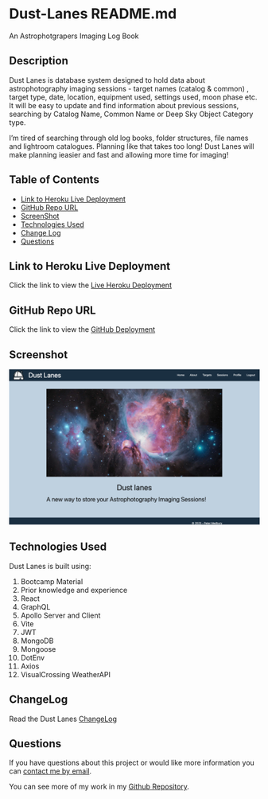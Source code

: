 # Dust-Lanes README.md
An Astrophotgrapers Imaging Log Book

## Description
Dust Lanes is database system designed to hold data about astrophotography imaging sessions - target names (catalog & common) , target type, date, location, equipment used, settings used, moon phase etc. It will be easy to update and find information about previous sessions, searching by Catalog Name, Common Name or Deep Sky Object Category type.

I’m tired of searching through old log books, folder structures, file names and lightroom catalogues. Planning like that takes too long! Dust Lanes will make planning ieasier and fast and allowing more time for imaging!

## Table of Contents
* [Link to Heroku Live Deployment](#link-to-heroku-live-deployment)
* [GitHub Repo URL](#github-repo-url)
* [ScreenShot](#screenshot)
* [Technologies Used](#technologies-used)
* [Change Log](#change-log)
* [Questions](#questions)

## Link to Heroku Live Deployment
Click the link to view the [Live Heroku Deployment][def1]

## GitHub Repo URL 
Click the link to view the [GitHub Deployment][def2]

## Screenshot
![Medburys Portfolio](/assets/DustLanes.png)

## Technologies Used

Dust Lanes is built using:
1. Bootcamp Material
2. Prior knowledge and experience
3. React
4. GraphQL
5. Apollo Server and Client
6. Vite
7. JWT
8. MongoDB
9. Mongoose
10. DotEnv
11. Axios
12. VisualCrossing WeatherAPI

## ChangeLog

Read the Dust Lanes [ChangeLog][def3]

## Questions
  
If you have questions about this project or would like more information you can [contact me by email](mailto:peter.medbury@dingogap.net.au).
  
You can see more of my work in my [Github Repository](https://github.com/dingogap).

[def1]: https://dust-lanes-c135e05c3452.herokuapp.com/
[def2]: https://github.com/dingogap/dust-lanes
[def3]: CHANGELOG.md
